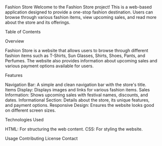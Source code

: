 Fashion Store
Welcome to the Fashion Store project! This is a web-based application designed to provide a one-stop fashion destination. Users can browse through various fashion items, view upcoming sales, and read more about the store and its offerings.

Table of Contents

Overview

Fashion Store is a website that allows users to browse through different fashion items such as T-Shirts, Sun Glasses, Shirts, Shoes, Pants, and Perfumes. The website also provides information about upcoming sales and various payment options available for users.

Features

Navigation Bar: A simple and clean navigation bar with the store's title.
Items Display: Displays images and links for various fashion items.
Sales Information: Shows upcoming sales with festival names, discounts, and dates.
Informational Section: Details about the store, its unique features, and payment options.
Responsive Design: Ensures the website looks good on different screen sizes.

Technologies Used

HTML: For structuring the web content.
CSS: For styling the website.

Usage
Contributing
License
Contact
